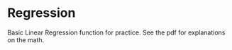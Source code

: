 # Regression

Basic Linear Regression function for practice. See the pdf for explanations on the math.